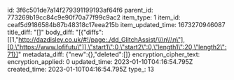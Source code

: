 id: 3f6c501de7a14f279391199193af64f6
parent_id: 773269b19cc84c9e90f70a77f99c9ac2
item_type: 1
item_id: ceaf5d9186584b87b48318c17eea215b
item_updated_time: 1673270946087
title_diff: "[]"
body_diff: "[{\"diffs\":[[1,\"http://dazdisley.co.uk/#!/page:./dd_GlitchAssist/\\\n\\\n\"],[0,\"https://www.lofifutu\"]],\"start1\":0,\"start2\":0,\"length1\":20,\"length2\":71}]"
metadata_diff: {"new":{},"deleted":[]}
encryption_cipher_text: 
encryption_applied: 0
updated_time: 2023-01-10T04:16:54.795Z
created_time: 2023-01-10T04:16:54.795Z
type_: 13